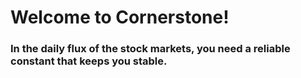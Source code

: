 # Welcome to Cornerstone!

### In the daily flux of the stock markets, you need a reliable constant that keeps you stable.
